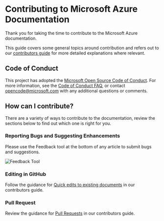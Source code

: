 # Contributing to Microsoft Azure Documentation

Thank you for taking the time to contribute to the Microsoft Azure documentation.

This guide covers some general topics around contribution and refers out to our [contributors guide](https://docs.microsoft.com/contribute) for more detailed explanations where relevant.

## Code of Conduct

This project has adopted the [Microsoft Open Source Code of Conduct](https://opensource.microsoft.com/codeofconduct/).
For more information, see the [Code of Conduct FAQ](https://opensource.microsoft.com/codeofconduct/faq/), or contact [opencode@microsoft.com](mailto:opencode@microsoft.com) with any additional questions or comments.

## How can I contribute?

There are a variety of ways to contribute to the documentation, review the sections below to find out which one is right for you.

### Reporting Bugs and Suggesting Enhancements

Please use the Feedback tool at the bottom of any article to submit bugs and suggestions.

![Feedback Tool](https://raw.githubusercontent.com/MicrosoftDocs/azure-docs/master/media/feedback-tool.png)

### Editing in GitHub

Follow the guidance for [Quick edits to existing documents](https://docs.microsoft.com/contribute/#quick-edits-to-existing-documents) in our contributors guide.

### Pull Request

Review the guidance for [Pull Requests](https://docs.microsoft.com/contribute/how-to-write-workflows-major#pull-request-processing) in our contributors guide.